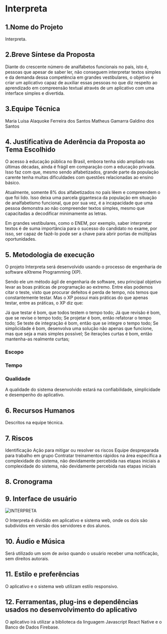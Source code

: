 ﻿# Interpreta
## 1.Nome do Projeto

Interpreta.

## 2.Breve Síntese da Proposta

Diante do crescente número de analfabetos funcionais no país, isto é, pessoas que apesar de saber ler, não conseguem interpretar textos simples e da demanda dessa competência em grandes vestibulares, o objetivo é criar um aplicativo capaz de auxiliar essas pessoas no que diz respeito ao aprendizado em compreensão textual através de um aplicativo com uma interface simples e divertida.

## 3.Equipe Técnica

Maria Luísa Alaquoke Ferreira dos Santos
Matheus Gamarra Galdino dos Santos


## 4. Justificativa de Aderência da Proposta ao Tema Escolhido 

O acesso à educação pública no Brasil, embora tenha sido ampliado nas últimas décadas, ainda é frágil em comparação com a educação privada. Isso faz com que, mesmo sendo alfabetizados, grande parte da população carente tenha muitas dificuldades com questões relacionadas ao ensino básico.

Atualmente, somente 8% dos alfabetizados no país lêem e compreendem o que foi lido. Isso deixa uma parcela gigantesca da população em situação de analfabetismo funcional, que por sua vez, é a incapacidade que uma pessoa demonstra ao não compreender textos simples, mesmo que capacitadas a decodificar minimamente as letras.

Em grandes vestibulares, como o ENEM, por exemplo, saber interpretar textos é de suma importância para o sucesso do candidato no exame, por isso, ser capaz de fazê-lo pode ser a chave para abrir portas de múltiplas oportunidades.

## 5. Metodologia de execução

O projeto Interpreta será desenvolvido usando o processo de engenharia de software eXtreme Programming (XP). 

Sendo ele um método ágil de engenharia de software, seu principal objetivo levar as boas práticas de programação ao extremo.  Entre elas podemos citar o teste, visto que procurar defeitos é perda de tempo, nós temos que constantemente testar. Mas o XP possui mais práticas do que apenas testar, entre as práticas, o XP diz que:

Já que testar é bom, que todos testem o tempo todo;
Já que revisão é bom, que se revise o tempo todo;
Se projetar é bom, então refatorar o tempo todo;
Se teste de integração é bom, então que se integre o tempo todo;
Se simplicidade é bom, desenvolva uma solução não apenas que funcione, mas que seja a mais simples possível;
Se iterações curtas é bom, então mantenha-as realmente curtas;
### Escopo
### Tempo
### Qualidade
A qualidade do sistema desenvolvido estará na confiabilidade, simplicidade e desempenho do aplicativo.
## 6. Recursos Humanos
   Descritos na equipe técnica.
## 7. Riscos

Identificação
Ação para mitigar ou resolver os riscos
Equipe despreparada para trabalho em grupo
Contratar treinamentos rápidos na área específica
a complexidade do sistema, não devidamente percebida nas etapas
iniciais
a complexidade do sistema, não devidamente percebida nas etapas iniciais


## 8. Cronograma

## 9. Interface de usuário
![INTERPRETA](https://user-images.githubusercontent.com/88796071/208884169-7dca52bd-8c4c-43c3-ac9b-1e58a45ab5e1.png)

O Interpreta é dividido em aplicativo e sistema web, onde os dois são subdividos em versão dos servidores e dos alunos.

## 10. Áudio e Música

Será utilizado um som de aviso quando o usuário receber uma notificação, sem direitos autorais.

## 11. Estilo e preferências

O aplicativo e o sistema web utilizam estilo responsivo.

## 12. Ferramentas, plug-ins e dependências usados no desenvolvimento do aplicativo

O aplicativo irá utilizar a biblioteca da linguagem Javascript React Native e o Banco de Dados Firebase.

